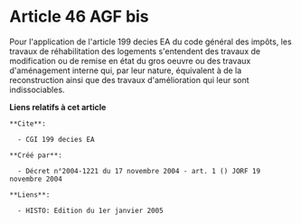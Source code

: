 # Article 46 AGF bis

Pour l'application de l'article 199 decies EA du code général des impôts, les travaux de réhabilitation des logements
s'entendent des travaux de modification ou de remise en état du gros oeuvre ou des travaux d'aménagement interne qui, par
leur nature, équivalent à de la reconstruction ainsi que des travaux d'amélioration qui leur sont indissociables.

**Liens relatifs à cet article**

	**Cite**:

	  - CGI 199 decies EA

	**Créé par**:

	  - Décret n°2004-1221 du 17 novembre 2004 - art. 1 () JORF 19 novembre 2004

	**Liens**:

	  - HISTO: Edition du 1er janvier 2005

